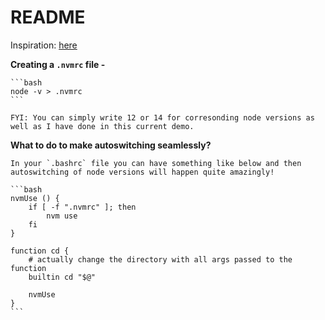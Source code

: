 # README

Inspiration: [here](https://stackoverflow.com/questions/57110542/how-to-write-a-nvmrc-file-which-automatically-change-node-version)

**Creating a `.nvmrc` file -**

	```bash
	node -v > .nvmrc
	```

	FYI: You can simply write 12 or 14 for corresonding node versions as well as I have done in this current demo.

**What to do to make autoswitching seamlessly?**

	In your `.bashrc` file you can have something like below and then autoswitching of node versions will happen quite amazingly!

	```bash
	nvmUse () {
		if [ -f ".nvmrc" ]; then
			nvm use
		fi
	}
	
	function cd {
	    # actually change the directory with all args passed to the function
	    builtin cd "$@"
	
		nvmUse
	}
	```
